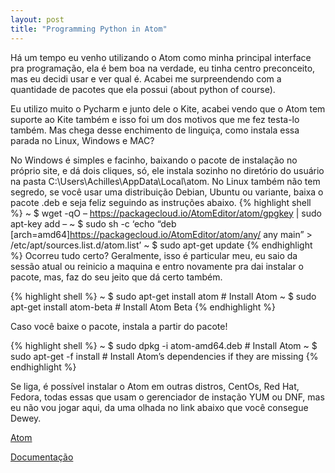 ```yaml
---
layout: post
title: "Programming Python in Atom"
---
```


Há um tempo eu venho utilizando o Atom como minha principal interface pra programação, ela é bem boa na verdade, eu tinha centro preconceito, mas eu decidi usar e ver qual é. Acabei me surpreendendo com a quantidade de pacotes que ela possui (about python of course).

Eu utilizo muito o Pycharm e junto dele o Kite, acabei vendo que o Atom tem suporte ao Kite também e isso foi um dos motivos que me fez testa-lo também. Mas chega desse enchimento de linguiça, como instala essa parada no Linux, Windows e MAC?

No Windows é simples e facinho, baixando o pacote de instalação no próprio site, e dá dois cliques, só, ele instala sozinho no diretório do usuário na pasta C:\Users\Achilles\AppData\Local\atom. No Linux também não tem segredo, se você usar uma distribuição Debian, Ubuntu ou variante, baixa o pacote .deb e seja feliz seguindo as instruções abaixo.
{% highlight shell %}
~ $ wget -qO – https://packagecloud.io/AtomEditor/atom/gpgkey | sudo apt-key add –
~ $ sudo sh -c ‘echo “deb [arch=amd64]https://packagecloud.io/AtomEditor/atom/any/ any main” > /etc/apt/sources.list.d/atom.list’
~ $ sudo apt-get update
{% endhighlight %}
Ocorreu tudo certo? Geralmente, isso é particular meu, eu saio da sessão atual ou reinicio a maquina e entro novamente pra dai instalar o pacote, mas, faz do seu jeito que dá certo também.

{% highlight shell %}
~ $ sudo apt-get install atom # Install Atom
~ $ sudo apt-get install atom-beta # Install Atom Beta
{% endhighlight %}

Caso você baixe o pacote, instala a partir do pacote!

{% highlight shell %}
~ $ sudo dpkg -i atom-amd64.deb # Install Atom
~ $ sudo apt-get -f install # Install Atom’s dependencies if they are missing
{% endhighlight %}

Se liga, é possível instalar o Atom em outras distros, CentOs, Red Hat, Fedora, todas essas que usam o gerenciador de instação YUM ou DNF, mas eu não vou jogar aqui, da uma olhada no link abaixo que você consegue Dewey.

[Atom][atom]

[Documentação][documents]

[atom]: https://atom.io
[documents]: https://flight-manual.atom.io/getting-started/sections/installing-atom
